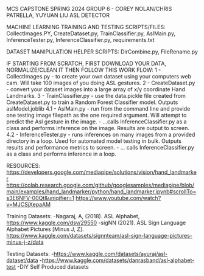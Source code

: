 MCS CAPSTONE SPRING 2024 GROUP 6 - COREY NOLAN/CHRIS PATRELLA, YUYUAN LIU ASL DETECTOR

MACHINE LEARNING TRAINING AND TESTING SCRIPTS/FILES:
CollectImages.PY, CreateDataset.py, TrainClassifier.py, AslMain.py, InferenceTester.py, InferenceClassifier.py, requirements.txt

DATASET MANIPULATION HELPER SCRIPTS:
  DirCombine.py, FileRename.py

IF STARTING FROM SCRATCH, FIRST DOWNLOAD YOUR DATA, NORMALIZE/CLEAN IT THEN FOLLOW THIS WORK FLOW:
1 - CollectImages.py - to create your own dataset using your computers web cam. Will take 100 images of you doing ASL gestures. 
2 - CreateDataset.py - convert your dataset images into a large array of x/y coordinate Hand Landmarks.
3 - TrainClassifier.py - use the data.pickle file created from CreateDataset.py to train a Random Forest Classifier model. Outputs aslModel.joblib
4.1 - AslMain.py - run from the command line and provide one testing image filepath as the one required argument.  Will attempt to predict the Asl gesture in the image.
    - ...calls InferenceClassifier.py as a class and performs inference on the image. Results are output to screen.
4.2 - InferenceTester.py - runs inferences on many images from a provided directory in a loop.  Used for automated model testing in bulk. Outputs results and performance metrics to screen.
    - ... calls InferenceClassifier.py as a class and performs inference in a loop. 
    
RESOURCES: 
https://developers.google.com/mediapipe/solutions/vision/hand_landmarker 
https://colab.research.google.com/github/googlesamples/mediapipe/blob/main/examples/hand_landmarker/python/hand_landmarker.ipynb#scrollTo=s3E6NFV-00Qt&uniqifier=1 
https://www.youtube.com/watch?v=MJCSjXepaAM


Training Datasets:
-Nagaraj, A, (2018). ASL Alphabet, https://www.kaggle.com/dsv/29550
-sigNN (2021). ASL Sign Language Alphabet Pictures [Minus J, Z]. https://www.kaggle.com/datasets/signnteam/asl-sign-language-pictures-minus-j-z/data



Testing Datasets:
-https://www.kaggle.com/datasets/ayuraj/asl-dataset/data
-https://www.kaggle.com/datasets/danrasband/asl-alphabet-test
-DIY Self Produced datasets
